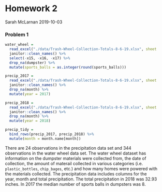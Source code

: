 Homework 2
================
Sarah McLarnan
2019-10-03

### Problem 1

``` r
water_wheel = 
  read_excel("./data/Trash-Wheel-Collection-Totals-8-6-19.xlsx", sheet = 1, skip = 1) %>%
  janitor::clean_names() %>%
  select(-x15, -x16, -x17) %>%
  drop_na(dumpster) %>%
  mutate(sports_balls = as.integer(round(sports_balls)))
```

``` r
precip_2017 = 
  read_excel("./data/Trash-Wheel-Collection-Totals-8-6-19.xlsx", sheet = 5, skip = 1) %>%
  janitor::clean_names() %>%
  drop_na(month) %>%
  mutate(year = 2017)
```

``` r
precip_2018 =
  read_excel("./data/Trash-Wheel-Collection-Totals-8-6-19.xlsx", sheet = 6, skip = 1) %>%
  janitor::clean_names() %>%
  drop_na(month) %>%
  mutate(year = 2018)
```

``` r
precip_tidy =
  bind_rows(precip_2017, precip_2018) %>%
  mutate(month = month.name[month])
```

There are 24 observations in the precipitation data set and 344 observations in the water wheel data set. The water wheel dataset has information on the dumpster materials were collected from, the date of collection, the amount of materail collected in various categories (i.e. `plastic_bottles`, `chip_bages`, etc.) and how many homes were powered with the materials collected. The precipitation data includes columns for the year, month and total precipitation. The total precipitation in 2018 was 32.93 inches. In 2017 the median number of sports balls in dumpsters was 8.
